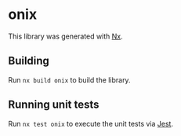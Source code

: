# onix

This library was generated with [Nx](https://nx.dev).

## Building

Run `nx build onix` to build the library.

## Running unit tests

Run `nx test onix` to execute the unit tests via [Jest](https://jestjs.io).
